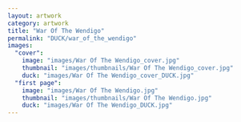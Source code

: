 ```yaml
---
layout: artwork
category: artwork
title: "War Of The Wendigo"
permalink: "DUCK/war_of_the_wendigo"
images:
  "cover":
    image: "images/War Of The Wendigo_cover.jpg"
    thumbnail: "images/thumbnails/War Of The Wendigo_cover.jpg"
    duck: "images/War Of The Wendigo_cover_DUCK.jpg"
  "first page":
    image: "images/War Of The Wendigo.jpg"
    thumbnail: "images/thumbnails/War Of The Wendigo.jpg"
    duck: "images/War Of The Wendigo_DUCK.jpg"
---
```

